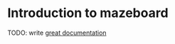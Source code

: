 # Introduction to mazeboard

TODO: write [great documentation](http://jacobian.org/writing/what-to-write/)
